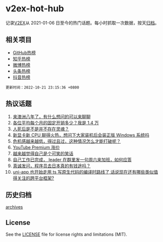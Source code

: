 # v2ex-hot-hub

 记录[V2EX](https://www.v2ex.com/)从 2021-01-06 日至今的热门话题。每小时抓取一次数据，按天[归档](archives)。
 
 ## 相关项目

- [GitHub热榜](https://github.com/lonnyzhang423/github-hot-hub)
- [知乎热榜](https://github.com/lonnyzhang423/zhihu-hot-hub)
- [微博热榜](https://github.com/lonnyzhang423/weibo-hot-hub)
- [头条热榜](https://github.com/lonnyzhang423/toutiao-hot-hub)
- [抖音热榜](https://github.com/lonnyzhang423/douyin-hot-hub)


 `更新时间：2022-10-21 23:15:36 +0800`

## 热议话题

1. [来澳洲八年了，有什么想问的可以来聊聊](https://www.v2ex.com/t/888670)
1. [各位平均每个月的固定开销多少？我是 1.4 万](https://www.v2ex.com/t/888731)
1. [人死后是不是并不存在灵魂？](https://www.v2ex.com/t/888570)
1. [新显卡新 CPU 聊得火热，想问下大家装机后会装正版 Windows 系统吗](https://www.v2ex.com/t/888682)
1. [危机感越来越低，得过且过，这种情况怎么才能打破呢？](https://www.v2ex.com/t/888614)
1. [YouTube Premium 涨价](https://www.v2ex.com/t/888587)
1. [越来越觉得自己是个可笑的笑话](https://www.v2ex.com/t/888565)
1. [自己工作已完成， leader 在群里发一句周六来加班，如何应答](https://www.v2ex.com/t/888719)
1. [真诚发问，程序员去日本真的有钱途吗？](https://www.v2ex.com/t/888715)
1. [uni-app 也开始走用 ts 写原生代码的编译时路线了,话说现在还有哪些类似值得关注的跨平台框架?](https://www.v2ex.com/t/888611)

## 历史归档

[archives](archives)

## License

See the [LICENSE](LICENSE) file for license rights and limitations (MIT).
